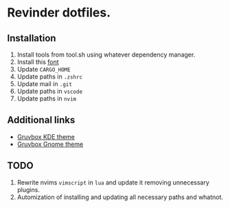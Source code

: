 # Revinder dotfiles.

## Installation
1. Install tools from tool.sh using whatever dependency manager.
2. Install this [font](https://github.com/be5invis/Iosevka)
3. Update `CARGO_HOME`
4. Update paths in `.zshrc`
5. Update mail in `.git`
6. Update paths in `vscode`
7. Update paths in `nvim`

## Additional links

* [Gruvbox KDE theme](https://store.kde.org/p/1327719/)
* [Gruvbox Gnome theme](https://github.com/TheGreatMcPain/gruvbox-material-gtk)

## TODO

1. Rewrite nvims `vimscript` in `lua` and update it removing unnecessary plugins.
2. Automization of installing and updating all necessary paths and whatnot.
